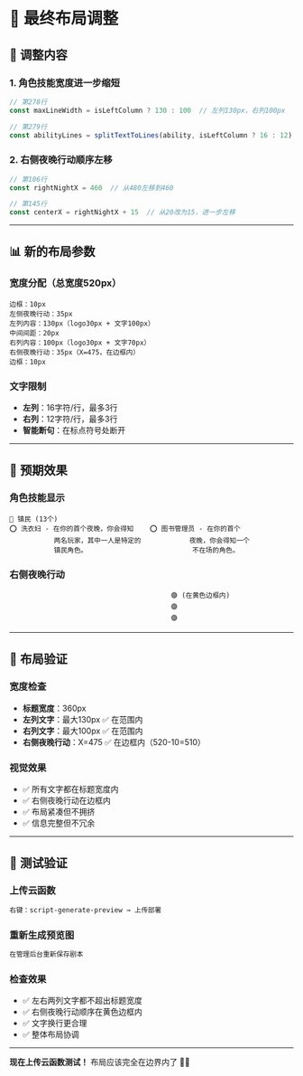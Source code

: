 # 📐 最终布局调整

## 🔧 调整内容

### 1. **角色技能宽度进一步缩短**
```javascript
// 第278行
const maxLineWidth = isLeftColumn ? 130 : 100  // 左列130px，右列100px

// 第279行  
const abilityLines = splitTextToLines(ability, isLeftColumn ? 16 : 12)  // 左列16字符，右列12字符
```

### 2. **右侧夜晚行动顺序左移**
```javascript
// 第106行
const rightNightX = 460  // 从480左移到460

// 第145行
const centerX = rightNightX + 15  // 从20改为15，进一步左移
```

---

## 📊 新的布局参数

### 宽度分配（总宽度520px）
```
边框：10px
左侧夜晚行动：35px
左列内容：130px（logo30px + 文字100px）
中间间距：20px
右列内容：100px（logo30px + 文字70px）
右侧夜晚行动：35px（X=475，在边框内）
边框：10px
```

### 文字限制
- **左列**：16字符/行，最多3行
- **右列**：12字符/行，最多3行
- **智能断句**：在标点符号处断开

---

## 🎨 预期效果

### 角色技能显示
```
👥 镇民 (13个)
⭕ 洗衣妇 - 在你的首个夜晚，你会得知    ⭕ 图书管理员 - 在你的首个
           两名玩家，其中一人是特定的            夜晚，你会得知一个
           镇民角色。                          不在场的角色。
```

### 右侧夜晚行动
```
                                        🟣 (在黄色边框内)
                                        🟣
                                        🟣
```

---

## 📏 布局验证

### 宽度检查
- **标题宽度**：360px
- **左列文字**：最大130px ✅ 在范围内
- **右列文字**：最大100px ✅ 在范围内
- **右侧夜晚行动**：X=475 ✅ 在边框内（520-10=510）

### 视觉效果
- ✅ 所有文字都在标题宽度内
- ✅ 右侧夜晚行动在边框内
- ✅ 布局紧凑但不拥挤
- ✅ 信息完整但不冗余

---

## 🧪 测试验证

### 上传云函数
```bash
右键：script-generate-preview → 上传部署
```

### 重新生成预览图
```bash
在管理后台重新保存剧本
```

### 检查效果
- ✅ 左右两列文字都不超出标题宽度
- ✅ 右侧夜晚行动顺序在黄色边框内
- ✅ 文字换行更合理
- ✅ 整体布局协调

---

**现在上传云函数测试！** 布局应该完全在边界内了 📐✨
